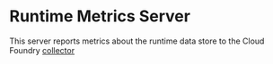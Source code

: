 Runtime Metrics Server
======================

This server reports metrics about the runtime data store to the Cloud Foundry
[collector](https://github.com/cloudfoundry/collector)
